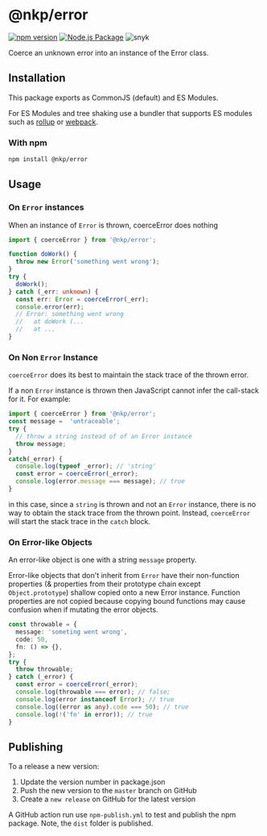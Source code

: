 # @nkp/error

[![npm version](https://badge.fury.io/js/%40nkp%2Ferror.svg)](https://badge.fury.io/js/%40nkp%2Ferror)
[![Node.js Package](https://github.com/NickKelly1/nkp-error/actions/workflows/npm-publish.yml/badge.svg)](https://github.com/NickKelly1/nkp-error/actions/workflows/npm-publish.yml)
![snyk](https://snyk-widget.herokuapp.com/badge/npm/%40nkp%2Ferror/badge.svg)

Coerce an unknown error into an instance of the Error class.

## Installation

This package exports as CommonJS (default) and ES Modules.

For ES Modules and tree shaking use a bundler that supports ES modules such as [rollup](https://rollupjs.org/guide/en/) or [webpack](https://webpack.js.org/).

### With npm

```sh
npm install @nkp/error
```

## Usage

### On `Error` instances

When an instance of `Error` is thrown, coerceError does nothing

```ts
import { coerceError } from '@nkp/error';

function doWork() {
  throw new Error('something went wrong');
}
try {
  doWork();
} catch (_err: unknown) {
  const err: Error = coerceError(_err);
  console.error(err);
  // Error: something went wrong
  //   at doWork (...
  //   at ...
}
```

### On Non `Error` Instance

`coerceError` does its best to maintain the stack trace of the thrown error.

If a non `Error` instance is thrown then JavaScript cannot infer the call-stack for it. For example:

``` ts
import { coerceError } from '@nkp/error';
const message =  'untraceable';
try {
  // throw a string instead of of an Error instance
  throw message;
}
catch(_error) {
  console.log(typeof _error); // 'string'
  const error = coerceError(_error);
  console.log(error.message === message); // true
}
```

in this case, since a `string` is thrown and not an `Error` instance, there is no way to obtain the stack trace from the thrown point. Instead, `coerceError` will start the stack trace in the `catch` block.

### On Error-like Objects

An error-like object is one with a string `message` property.

Error-like objects that don't inherit from `Error` have their non-function properties (& properties from their prototype chain except `Object.prototype`) shallow copied onto a new Error instance. Function properties are not copied because copying bound functions may cause confusion when if mutating the error objects.

```ts
const throwable = {
  message: 'someting went wrong',
  code: 50,
  fn: () => {},
};
try {
  throw throwable;
} catch (_error) {
  const error = coerceError(_error);
  console.log(throwable === error); // false;
  console.log(error instanceof Error); // true
  console.log((error as any).code === 50); // true
  console.log(!('fn' in error)); // true
}
```

## Publishing

To a release a new version:

1. Update the version number in package.json
2. Push the new version to the `master` branch on GitHub
3. Create a `new release` on GitHub for the latest version

A GitHub action run use `npm-publish.yml` to test and publish the npm package. Note, the `dist` folder is published.
